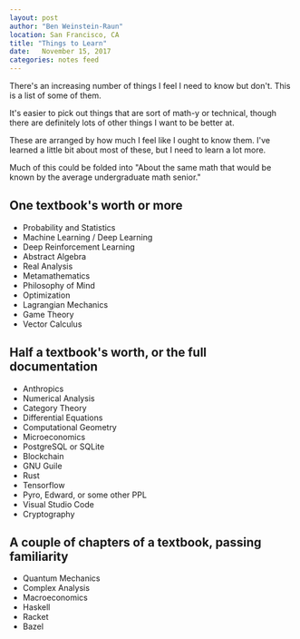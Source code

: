 ```yaml
---
layout: post
author: "Ben Weinstein-Raun"
location: San Francisco, CA
title: "Things to Learn"
date:   November 15, 2017
categories: notes feed
---
```


There's an increasing number of things I feel I need to know but don't.
This is a list of some of them.

It's easier to pick out things that are sort of math-y or technical, though
there are definitely lots of other things I want to be better at.

These are arranged by how much I feel like I ought to know them.
I've learned a little bit about most of these, but I need to learn
a lot more.

Much of this could be folded into "About the same math that would
be known by the average undergraduate math senior." 

## One textbook's worth or more

* Probability and Statistics
* Machine Learning / Deep Learning
* Deep Reinforcement Learning
* Abstract Algebra
* Real Analysis
* Metamathematics
* Philosophy of Mind
* Optimization
* Lagrangian Mechanics
* Game Theory
* Vector Calculus

## Half a textbook's worth, or the full documentation

* Anthropics
* Numerical Analysis
* Category Theory
* Differential Equations
* Computational Geometry
* Microeconomics
* PostgreSQL or SQLite
* Blockchain
* GNU Guile
* Rust
* Tensorflow
* Pyro, Edward, or some other PPL
* Visual Studio Code
* Cryptography

## A couple of chapters of a textbook, passing familiarity

* Quantum Mechanics
* Complex Analysis
* Macroeconomics
* Haskell
* Racket
* Bazel